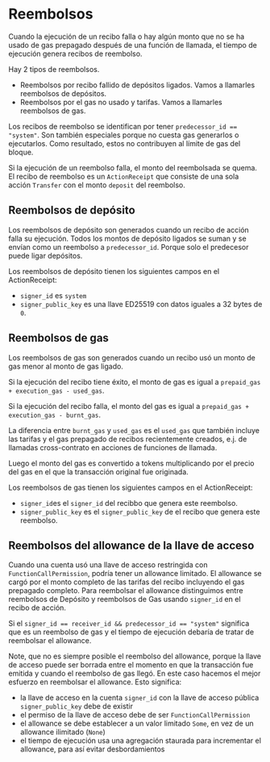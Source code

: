 # Reembolsos

Cuando la ejecución de un recibo falla o hay algún monto que no se ha usado de gas prepagado después de una función de llamada, el tiempo de ejecución genera recibos de reembolso.

Hay 2 tipos de reembolsos.
- Reembolsos por recibo fallido de depósitos ligados. Vamos a llamarles reembolsos de depósitos.
- Reembolsos por el gas no usado y tarifas. Vamos a llamarles reembolsos de gas.

Los recibos de reembolso se identifican por tener `predecessor_id == "system"`. Son también especiales porque no cuesta gas generarlos o ejecutarlos. Como resultado, estos no contribuyen al límite de gas del bloque.

Si la ejecución de un reembolso falla, el monto del reembolsada se quema.
El recibo de reembolso es un `ActionReceipt` que consiste de una sola acción `Transfer` con el monto `deposit` del reembolso.

## Reembolsos de depósito

Los reembolsos de depósito son generados cuando un recibo de acción falla su ejecución. Todos los montos de depósito ligados se suman y
se envían como un reembolso a `predecessor_id`. Porque solo el predecesor puede ligar depósitos.

Los reembolsos de depósito tienen los siguientes campos en el ActionReceipt:
- `signer_id` es `system`
- `signer_public_key` es una llave ED25519 con datos iguales a 32 bytes de `0`.

## Reembolsos de gas

Los reembolsos de gas son generados cuando un recibo usó un monto de gas menor al monto de gas ligado.

Si la ejecución del recibo tiene éxito, el monto de gas es igual a `prepaid_gas + execution_gas - used_gas`.

Si la ejecución del recibo falla, el monto del gas es igual a `prepaid_gas + execution_gas - burnt_gas`. 

La diferencia entre `burnt_gas` y `used_gas` es el `used_gas` que también incluye las tarifas y el gas prepagado de
recibos recientemente creados, e.j. de llamadas cross-contrato en acciones de funciones de llamada.

Luego el monto del gas es convertido a tokens multiplicando por el precio del gas en el que la transacción original fue originada.

Los reembolsos de gas tienen los siguientes campos en el ActionReceipt:
- `signer_id`es el `signer_id` del recibbo que genera este reembolso.
- `signer_public_key` es el `signer_public_key` de el recibo que genera este reembolso.

## Reembolsos del allowance de la llave de acceso

Cuando una cuenta usó una llave de acceso restringida con `FunctionCallPermission`, podría tener un allowance limitado.
El allowance se cargó por el monto completo de las tarifas del recibo incluyendo el gas prepagado completo.
Para reembolsar el allowance distinguimos entre reembolsos de Depósito y reembolsos de Gas usando `signer_id` en el recibo de acción.

Si el `signer_id == receiver_id && predecessor_id == "system"` significa que es un reembolso de gas y el tiempo de ejecución debaría de tratar de reembolsar el allowance.

Note, que no es siempre posible el reembolso del allowance, porque la llave de acceso puede ser borrada entre el momento en que la transacción fue
emitida y cuando el reembolso de gas llegó. En este caso hacemos el mejor esfuerzo en reembolsar el allowance. Esto significa:
- la llave de acceso en la cuenta `signer_id` con la llave de acceso pública `signer_public_key` debe de existir
- el permiso de la llave de acceso debe de ser `FunctionCallPermission`
- el allowance se debe establecer a un valor limitado `Some`, en vez de un allowance ilimitado (`None`)
- el tiempo de ejecución usa una agregación staurada para incrementar el allowance, para así evitar desbordamientos
